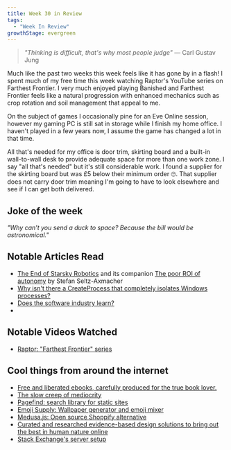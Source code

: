 ```yaml
---
title: Week 30 in Review
tags:
  - "Week In Review"
growthStage: evergreen
---
```


> _"Thinking is difficult, that's why most people judge"_
> — Carl Gustav Jung

Much like the past two weeks this week feels like it has gone by in a flash! I spent much of my free time this week watching Raptor's YouTube series on Farthest Frontier. I very much enjoyed playing Banished and Farthest Frontier feels like a natural progression with enhanced mechanics such as crop rotation and soil management that appeal to me.

On the subject of games I occasionally pine for an Eve Online session, however my gaming PC is still sat in storage while I finish my home office. I haven't played in a few years now, I assume the game has changed a lot in that time.

All that's needed for my office is door trim, skirting board and a built-in wall-to-wall desk to provide adequate space for more than one work zone. I say "all that's needed" but it's still considerable work. I found a supplier for the skirting board but was £5 below their minimum order 🙄. That supplier does not carry door trim meaning I'm going to have to look elsewhere and see if I can get both delivered.

## Joke of the week
_"Why can’t you send a duck to space? Because the bill would be astronomical."_

## Notable Articles Read
- [The End of Starsky Robotics](https://medium.com/starsky-robotics-blog/the-end-of-starsky-robotics-acb8a6a8a5f5) and its companion [The poor ROI of autonomy](https://medium.com/starsky-robotics-blog/the-poor-roi-of-autonomy-f5d6f4f2dd14) by Stefan Seltz-Axmacher
- [Why isn't there a CreateProcess that completely isolates Windows processes?](https://www.computerenhance.com/p/why-isnt-there-a-createprocess-that)
- [Does the software industry learn?](https://www.tomrenner.com/blog/2022-01-24/does-the-software-industry-learn-)
-
## Notable Videos Watched
- [Raptor: "Farthest Frontier" series](https://www.youtube.com/watch?v=0L8jJ9TBMUo)

## Cool things from around the internet
- [Free and liberated ebooks, carefully produced for the true book lover.](https://standardebooks.org/)
- [The slow creep of mediocrity](https://vanschneider.com/blog/the-slow-creep-of-mediocrity/)
- [Pagefind: search library for static sites](https://pagefind.app/)
- [Emoji Supply: Wallpaper generator and emoji mixer](https://emoji.supply/)
- [Medusa.js: Open source Shoppify alternative](https://medusajs.com/)
- [Curated and researched evidence-based design solutions to bring out the best in human nature online](https://www.prosocialdesign.org/#library-menu)
- [Stack Exchange's server setup](https://stackexchange.com/performance)